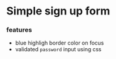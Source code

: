# Simple sign up form
### features
+ blue highligh border color on focus
+ validated `password` input using css
